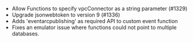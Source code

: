 - Allow Functions to specify vpcConnector as a string parameter (#1329)
- Upgrade jsonwebtoken to version 9 (#1336)
- Adds 'eventarcpublishing' as required API to custom event function
- Fixes an emulator issue where functions could not point to multiple databases.
